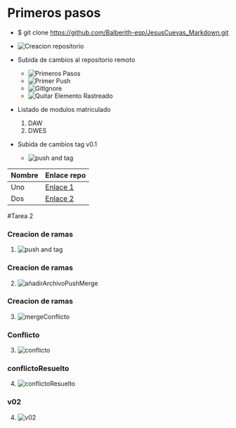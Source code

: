 # Primeros pasos
* $ git clone https://github.com/Balberith-esp/JesusCuevas_Markdown.git
* ![Creacion repositorio](img/creaccionRepo.PNG)
* Subida de cambios al repositorio remoto
	* ![Primeros Pasos](img/primerosPasos.PNG)
	* ![Primer Push](img/PrimerPush.PNG)
	* ![GitIgnore](img/gitIgnore.PNG)
	* ![Quitar Elemento Rastreado](img/quitarElementoRastreado.PNG)
* Listado de modulos matriculado
	1. DAW
	2. DWES

* Subida de cambios tag v0.1
	* ![push and tag](img/pushTag.PNG)

| Nombre | Enlace repo | 
| -- | -- |
| Uno | [Enlace 1][1] | 
| Dos | [Enlace 2][2] | 

[1]:wwww.google.es
[2]:wwww.google.es

#Tarea 2
### Creacion de ramas
1. ![push and tag](img/nuevaRamaCambio.PNG)
### Creacion de ramas
2. ![añadirArchivoPushMerge](img/añadirArchivoPushMerge.PNG)
### Creacion de ramas
3. ![mergeConflicto](img/mergeConflicto.PNG)
### Conflicto 
3. ![conflicto](img/conflicto.PNG)
### conflictoResuelto 
4. ![conflictoResuelto](img/conflictoResuelto.PNG)
### v02 
4. ![v02](img/v02.PNG)

